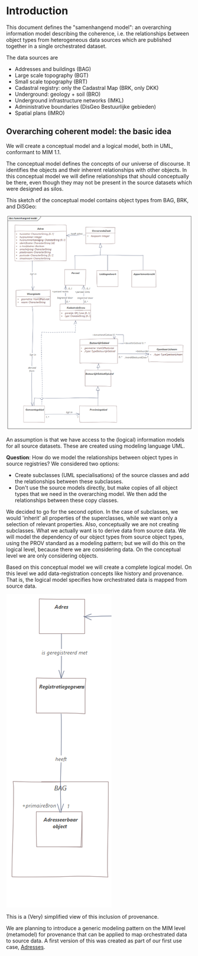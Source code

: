 # Introduction

This document defines the "samenhangend model": an overarching information model describing the coherence, i.e. the relationships between object types from heterogeneous data sources which are published together in a single orchestrated dataset. 

The data sources are 
- Addresses and buildings (BAG) 
- Large scale topography (BGT)
- Small scale topography (BRT)
- Cadastral registry: only the Cadastral Map (BRK, only DKK)
- Underground: geology + soil (BRO)
- Underground infrastructure networks (IMKL)
- Administrative boundaries (DisGeo Bestuurlijke gebieden)
- Spatial plans (IMRO)

## Overarching coherent model: the basic idea

We will create a conceptual model and a logical model, both in UML, conformant to MIM 1.1. 

The conceptual model defines the concepts of our universe of discourse. It identifies the objects and their inherent relationships with other objects. In this conceptual model we will define relationships that should conceptually be there, even though they may not be present in the source datasets which were designed as silos.

This sketch of the conceptual model contains object types from BAG, BRK, and DiSGeo: 

![Overview of the conceptual model](./media/sm2.png)

An assumption is that we have access to the (logical) information models for all source datasets. These are created using modeling language UML. 

**Question**: How do we model the relationships between object types in source registries? We considered two options:  
- Create subclasses (UML specialisations) of the source classes and add the relationships between these subclasses. 
- Don't use the source models directly, but make copies of all object types that we need in the overarching model. We then add the relationships between these copy classes. 

We decided to go for the second option. In the case of subclasses, we would 'inherit' all properties of the superclasses, while we want only a selection of relevant properties. Also, conceptually we are not creating subclasses. What we actually want is to derive data from source data. We will model the dependency of our object types from source object types, using the PROV standard as a modeling pattern; but we will do this on the logical level, because there we are considering data. On the conceptual level we are only considering objects. 

Based on this conceptual model we will create a complete logical model. On this level we add data-registration concepts like history and provenance. That is, the logical model specifies how orchestrated data is mapped from source data. 

![logical objecttype including provenance](./media/sm.png)

This is a (Very) simplified view of this inclusion of provenance. 

We are planning to introduce a generic modeling pattern on the MIM level (metamodel) for provenance that can be applied to map orchestrated data to source data. A first version of this was created as part of our first use case, [Adresses](https://geonovum.github.io/WaU-UC1/#EAID_18371C99_5129_4c39_8E20_83CED8FF19B9). 

